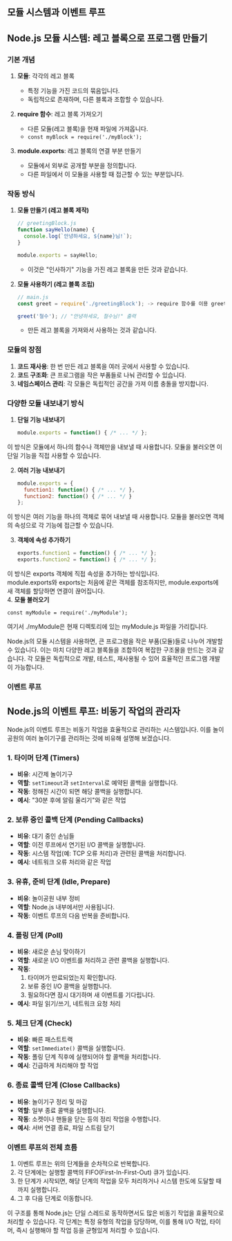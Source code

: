## 모듈 시스템과 이벤트 루프

## Node.js 모듈 시스템: 레고 블록으로 프로그램 만들기

### 기본 개념

1. **모듈**: 각각의 레고 블록
   - 특정 기능을 가진 코드의 묶음입니다.
   - 독립적으로 존재하며, 다른 블록과 조합할 수 있습니다.

2. **require 함수**: 레고 블록 가져오기
   - 다른 모듈(레고 블록)을 현재 파일에 가져옵니다.
   - `const myBlock = require('./myBlock');`

3. **module.exports**: 레고 블록의 연결 부분 만들기
   - 모듈에서 외부로 공개할 부분을 정의합니다.
   - 다른 파일에서 이 모듈을 사용할 때 접근할 수 있는 부분입니다.

### 작동 방식

1. **모듈 만들기 (레고 블록 제작)**
   ```javascript
   // greetingBlock.js
   function sayHello(name) {
     console.log(`안녕하세요, ${name}님!`);
   }

   module.exports = sayHello;
   ```
   - 이것은 "인사하기" 기능을 가진 레고 블록을 만든 것과 같습니다.

2. **모듈 사용하기 (레고 블록 조립)**
   ```javascript
   // main.js
   const greet = require('./greetingBlock'); -> require 함수를 이용 greetingBlock.js 불러옵니다.

   greet('철수'); // "안녕하세요, 철수님!" 출력
   ```
   - 만든 레고 블록을 가져와서 사용하는 것과 같습니다.

### 모듈의 장점

1. **코드 재사용**: 한 번 만든 레고 블록을 여러 곳에서 사용할 수 있습니다.
2. **코드 구조화**: 큰 프로그램을 작은 부품들로 나눠 관리할 수 있습니다.
3. **네임스페이스 관리**: 각 모듈은 독립적인 공간을 가져 이름 충돌을 방지합니다.

### 다양한 모듈 내보내기 방식

1. **단일 기능 내보내기**
   ```javascript
   module.exports = function() { /* ... */ };
   ```  
이 방식은 모듈에서 하나의 함수나 객체만을 내보낼 때 사용합니다. 모듈을 불러오면 이 단일 기능을 직접 사용할 수 있습니다.  

2. **여러 기능 내보내기**
   ```javascript
   module.exports = {
     function1: function() { /* ... */ },
     function2: function() { /* ... */ }
   };
   ```  
이 방식은 여러 기능을 하나의 객체로 묶어 내보낼 때 사용합니다. 모듈을 불러오면 객체의 속성으로 각 기능에 접근할 수 있습니다.  


3. **객체에 속성 추가하기**
   ```javascript
   exports.function1 = function() { /* ... */ };
   exports.function2 = function() { /* ... */ };
   ```  
이 방식은 exports 객체에 직접 속성을 추가하는 방식입니다.  
module.exports와 exports는 처음에 같은 객체를 참조하지만, module.exports에 새 객체를 할당하면 연결이 끊어집니다.  
4. **모듈 불러오기**  
```
const myModule = require('./myModule');  
```
여기서 ./myModule은 현재 디렉토리에 있는 myModule.js 파일을 가리킵니다.  

Node.js의 모듈 시스템을 사용하면, 큰 프로그램을 작은 부품(모듈)들로 나누어 개발할 수 있습니다. 이는 마치 다양한 레고 블록들을 조합하여 복잡한 구조물을 만드는 것과 같습니다. 각 모듈은 독립적으로 개발, 테스트, 재사용될 수 있어 효율적인 프로그램 개발이 가능합니다.

### 이벤트 루프


## Node.js의 이벤트 루프: 비동기 작업의 관리자

Node.js의 이벤트 루프는 비동기 작업을 효율적으로 관리하는 시스템입니다. 이를 놀이공원의 여러 놀이기구를 관리하는 것에 비유해 설명해 보겠습니다.

### 1. 타이머 단계 (Timers)
- **비유**: 시간제 놀이기구
- **역할**: `setTimeout`과 `setInterval`로 예약된 콜백을 실행합니다.
- **작동**: 정해진 시간이 되면 해당 콜백을 실행합니다.
- **예시**: "30분 후에 알림 울리기"와 같은 작업

### 2. 보류 중인 콜백 단계 (Pending Callbacks)
- **비유**: 대기 중인 손님들
- **역할**: 이전 루프에서 연기된 I/O 콜백을 실행합니다.
- **작동**: 시스템 작업(예: TCP 오류 처리)과 관련된 콜백을 처리합니다.
- **예시**: 네트워크 오류 처리와 같은 작업

### 3. 유휴, 준비 단계 (Idle, Prepare)
- **비유**: 놀이공원 내부 정비
- **역할**: Node.js 내부에서만 사용됩니다.
- **작동**: 이벤트 루프의 다음 반복을 준비합니다.

### 4. 폴링 단계 (Poll)
- **비유**: 새로운 손님 맞이하기
- **역할**: 새로운 I/O 이벤트를 처리하고 관련 콜백을 실행합니다.
- **작동**: 
  1. 타이머가 만료되었는지 확인합니다.
  2. 보류 중인 I/O 콜백을 실행합니다.
  3. 필요하다면 잠시 대기하며 새 이벤트를 기다립니다.
- **예시**: 파일 읽기/쓰기, 네트워크 요청 처리

### 5. 체크 단계 (Check)
- **비유**: 빠른 패스트트랙
- **역할**: `setImmediate()` 콜백을 실행합니다.
- **작동**: 폴링 단계 직후에 실행되어야 할 콜백을 처리합니다.
- **예시**: 긴급하게 처리해야 할 작업

### 6. 종료 콜백 단계 (Close Callbacks)
- **비유**: 놀이기구 정리 및 마감
- **역할**: 일부 종료 콜백을 실행합니다.
- **작동**: 소켓이나 핸들을 닫는 등의 정리 작업을 수행합니다.
- **예시**: 서버 연결 종료, 파일 스트림 닫기

### 이벤트 루프의 전체 흐름

1. 이벤트 루프는 위의 단계들을 순차적으로 반복합니다.
2. 각 단계에는 실행할 콜백의 FIFO(First-In-First-Out) 큐가 있습니다.
3. 한 단계가 시작되면, 해당 단계의 작업을 모두 처리하거나 시스템 한도에 도달할 때까지 실행합니다.
4. 그 후 다음 단계로 이동합니다.

이 구조를 통해 Node.js는 단일 스레드로 동작하면서도 많은 비동기 작업을 효율적으로 처리할 수 있습니다. 각 단계는 특정 유형의 작업을 담당하며, 이를 통해 I/O 작업, 타이머, 즉시 실행해야 할 작업 등을 균형있게 처리할 수 있습니다.

